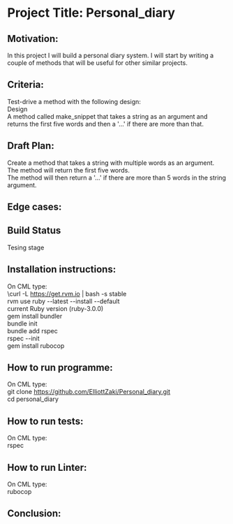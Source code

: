 # Project Title: Personal_diary

## Motivation: 
In this project I will build a personal diary system. I will start by writing a couple of methods that will be useful for other similar projects.<br />

## Criteria:
Test-drive a method with the following design: <br />
Design<br />
A method called make_snippet that takes a string as an argument and returns the first five words and then a '...' if there are more than that.<br />

## Draft Plan:
Create a method that takes a string with multiple words as an argument.<br />
The method will return the first five words.<br />
The method will then return a '...' if there are more than 5 words in the string argument.<br />

## Edge cases:

## Build Status
Tesing stage<br />

## Installation instructions:
On CML type:<br />
\curl -L https://get.rvm.io | bash -s stable<br />
rvm use ruby --latest --install --default <br />
current Ruby version (ruby-3.0.0)<br />
gem install bundler <br />
bundle init <br />
bundle add rspec<br />
rspec --init<br />
gem install rubocop<br />

## How to run programme:
On CML type:<br />
git clone https://github.com/ElliottZaki/Personal_diary.git <br />
cd personal_diary<br />

## How to run tests:
On CML type:<br />
rspec<br />

## How to run Linter:
On CML type:<br />
rubocop<br />

## Conclusion: